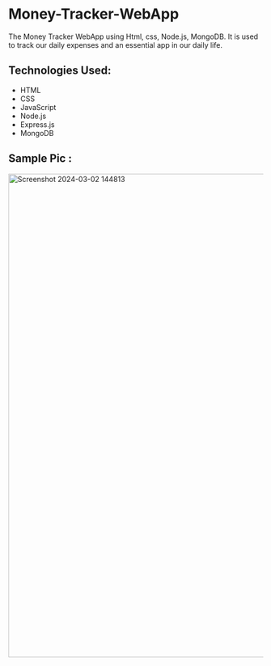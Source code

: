 # Money-Tracker-WebApp

The Money Tracker WebApp using Html, css, Node.js, MongoDB.
It is used to track our daily expenses and an essential app in our daily life.

## Technologies Used:
  - HTML
  - CSS
  - JavaScript
  - Node.js
  - Express.js
  - MongoDB
## Sample Pic :

<img width="956" alt="Screenshot 2024-03-02 144813" src="https://github.com/yash358/MoneyTracker/assets/93638045/4035b5bd-d94b-4aca-94ae-518c3676cac1">

